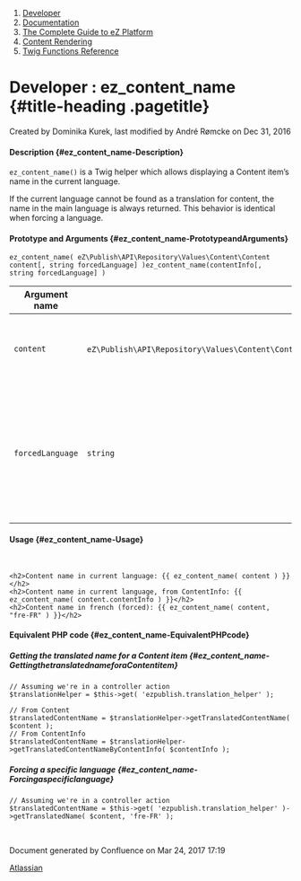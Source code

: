 1.  <span>[Developer](index.html)</span>
2.  <span>[Documentation](Documentation_31429504.html)</span>
3.  <span>[The Complete Guide to eZ
    Platform](The-Complete-Guide-to-eZ-Platform_31429526.html)</span>
4.  <span>[Content Rendering](Content-Rendering_31429679.html)</span>
5.  <span>[Twig Functions
    Reference](Twig-Functions-Reference_32114025.html)</span>

<span id="title-text"> Developer : ez\_content\_name </span> {#title-heading .pagetitle}
============================================================

Created by <span class="author"> Dominika Kurek</span>, last modified by
<span class="editor"> André Rømcke</span> on Dec 31, 2016

#### Description {#ez_content_name-Description}

`ez_content_name()` is a Twig helper which allows displaying a Content
item’s name in the current language.

<span
class="aui-icon aui-icon-small aui-iconfont-info confluence-information-macro-icon"></span>
If the current language cannot be found as a translation for content,
the name in the main language is always returned. This behavior is
identical when forcing a language.

#### Prototype and Arguments {#ez_content_name-PrototypeandArguments}

`ez_content_name( eZ\Publish\API\Repository\Values\Content\Content content[, string forcedLanguage] )ez_content_name(contentInfo[, string forcedLanguage] ) `

| Argument name    | Type                                                                                                            | Description                                                                                            |
|------------------|-----------------------------------------------------------------------------------------------------------------|--------------------------------------------------------------------------------------------------------|
| `content`        | `eZ\Publish\API\Repository\Values\Content\Content`**or**`eZ\Publish\API\Repository\Values\Content\ContentInfo ` | Content or ContentInfo object the displayable field belongs to.                                        |
| `forcedLanguage` | `string`                                                                                                        | Locale we want the content name translation in (e.g. “fre-FR”). Null by default (takes current locale) |

#### Usage {#ez_content_name-Usage}

 

~~~~ brush:
<h2>Content name in current language: {{ ez_content_name( content ) }}</h2>
<h2>Content name in current language, from ContentInfo: {{ ez_content_name( content.contentInfo ) }}</h2>
<h2>Content name in french (forced): {{ ez_content_name( content, "fre-FR" ) }}</h2>
~~~~

#### Equivalent PHP code {#ez_content_name-EquivalentPHPcode}

##### Getting the translated name for a Content item {#ez_content_name-GettingthetranslatednameforaContentitem}

~~~~ brush:
// Assuming we're in a controller action
$translationHelper = $this->get( 'ezpublish.translation_helper' );
 
// From Content
$translatedContentName = $translationHelper->getTranslatedContentName( $content );
// From ContentInfo
$translatedContentName = $translationHelper->getTranslatedContentNameByContentInfo( $contentInfo );
~~~~

##### Forcing a specific language {#ez_content_name-Forcingaspecificlanguage}

~~~~ brush:
// Assuming we're in a controller action
$translatedContentName = $this->get( 'ezpublish.translation_helper' )->getTranslatedName( $content, 'fre-FR' );
~~~~

 

Document generated by Confluence on Mar 24, 2017 17:19

[Atlassian](http://www.atlassian.com/)


